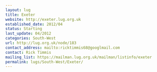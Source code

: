 ```yaml
---
layout: lug
title: Exeter
website: http://exeter.lug.org.uk
established_date: 2012/04
status: Starting
last_update: 04/2012
categories: South-West
url: http://lug.org.uk/node/183
contact_address: mailto:ricktimmis68@googlmail.com
contact: Rick Timmis
mailing_list: https://mailman.lug.org.uk/mailman/listinfo/exeter
permalink: lugs/South-West/Exeter/
---
```

